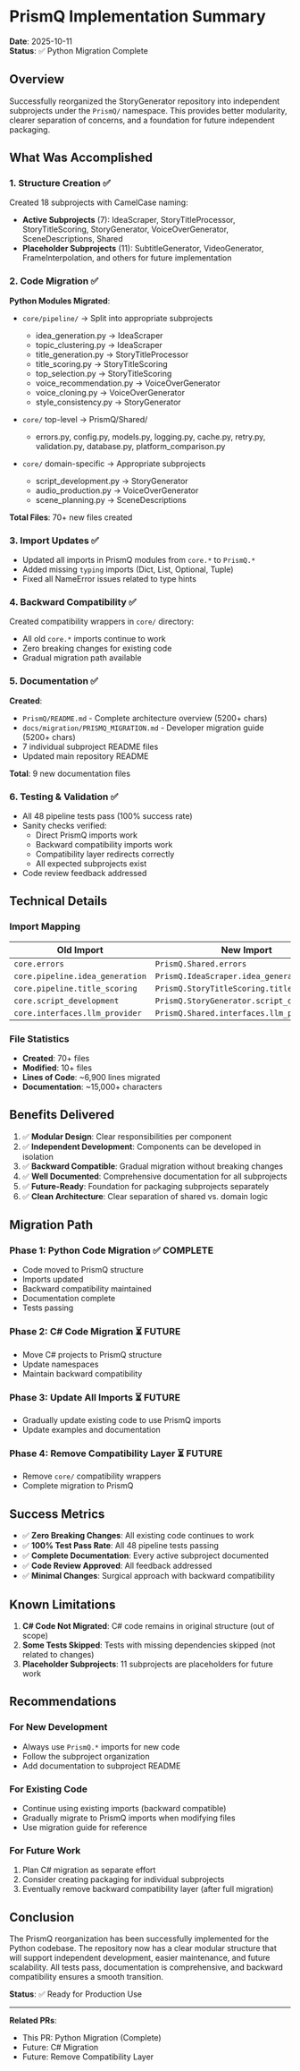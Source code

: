 # PrismQ Implementation Summary

**Date**: 2025-10-11  
**Status**: ✅ Python Migration Complete

## Overview

Successfully reorganized the StoryGenerator repository into independent subprojects under the `PrismQ/` namespace. This provides better modularity, clearer separation of concerns, and a foundation for future independent packaging.

## What Was Accomplished

### 1. Structure Creation ✅

Created 18 subprojects with CamelCase naming:
- **Active Subprojects** (7): IdeaScraper, StoryTitleProcessor, StoryTitleScoring, StoryGenerator, VoiceOverGenerator, SceneDescriptions, Shared
- **Placeholder Subprojects** (11): SubtitleGenerator, VideoGenerator, FrameInterpolation, and others for future implementation

### 2. Code Migration ✅

**Python Modules Migrated**:
- `core/pipeline/` → Split into appropriate subprojects
  - idea_generation.py → IdeaScraper
  - topic_clustering.py → IdeaScraper
  - title_generation.py → StoryTitleProcessor
  - title_scoring.py → StoryTitleScoring
  - top_selection.py → StoryTitleScoring
  - voice_recommendation.py → VoiceOverGenerator
  - voice_cloning.py → VoiceOverGenerator
  - style_consistency.py → StoryGenerator

- `core/` top-level → PrismQ/Shared/
  - errors.py, config.py, models.py, logging.py, cache.py, retry.py, validation.py, database.py, platform_comparison.py

- `core/` domain-specific → Appropriate subprojects
  - script_development.py → StoryGenerator
  - audio_production.py → VoiceOverGenerator
  - scene_planning.py → SceneDescriptions

**Total Files**: 70+ new files created

### 3. Import Updates ✅

- Updated all imports in PrismQ modules from `core.*` to `PrismQ.*`
- Added missing `typing` imports (Dict, List, Optional, Tuple)
- Fixed all NameError issues related to type hints

### 4. Backward Compatibility ✅

Created compatibility wrappers in `core/` directory:
- All old `core.*` imports continue to work
- Zero breaking changes for existing code
- Gradual migration path available

### 5. Documentation ✅

**Created**:
- `PrismQ/README.md` - Complete architecture overview (5200+ chars)
- `docs/migration/PRISMQ_MIGRATION.md` - Developer migration guide (5200+ chars)
- 7 individual subproject README files
- Updated main repository README

**Total**: 9 new documentation files

### 6. Testing & Validation ✅

- All 48 pipeline tests pass (100% success rate)
- Sanity checks verified:
  - Direct PrismQ imports work
  - Backward compatibility imports work
  - Compatibility layer redirects correctly
  - All expected subprojects exist
- Code review feedback addressed

## Technical Details

### Import Mapping

| Old Import | New Import |
|-----------|-----------|
| `core.errors` | `PrismQ.Shared.errors` |
| `core.pipeline.idea_generation` | `PrismQ.IdeaScraper.idea_generation` |
| `core.pipeline.title_scoring` | `PrismQ.StoryTitleScoring.title_scoring` |
| `core.script_development` | `PrismQ.StoryGenerator.script_development` |
| `core.interfaces.llm_provider` | `PrismQ.Shared.interfaces.llm_provider` |

### File Statistics

- **Created**: 70+ files
- **Modified**: 10+ files
- **Lines of Code**: ~6,900 lines migrated
- **Documentation**: ~15,000+ characters

## Benefits Delivered

1. ✅ **Modular Design**: Clear responsibilities per component
2. ✅ **Independent Development**: Components can be developed in isolation
3. ✅ **Backward Compatible**: Gradual migration without breaking changes
4. ✅ **Well Documented**: Comprehensive documentation for all subprojects
5. ✅ **Future-Ready**: Foundation for packaging subprojects separately
6. ✅ **Clean Architecture**: Clear separation of shared vs. domain logic

## Migration Path

### Phase 1: Python Code Migration ✅ COMPLETE
- Code moved to PrismQ structure
- Imports updated
- Backward compatibility maintained
- Documentation complete
- Tests passing

### Phase 2: C# Code Migration ⏳ FUTURE
- Move C# projects to PrismQ structure
- Update namespaces
- Maintain backward compatibility

### Phase 3: Update All Imports ⏳ FUTURE
- Gradually update existing code to use PrismQ imports
- Update examples and documentation

### Phase 4: Remove Compatibility Layer ⏳ FUTURE
- Remove `core/` compatibility wrappers
- Complete migration to PrismQ

## Success Metrics

- ✅ **Zero Breaking Changes**: All existing code continues to work
- ✅ **100% Test Pass Rate**: All 48 pipeline tests passing
- ✅ **Complete Documentation**: Every active subproject documented
- ✅ **Code Review Approved**: All feedback addressed
- ✅ **Minimal Changes**: Surgical approach with backward compatibility

## Known Limitations

1. **C# Code Not Migrated**: C# code remains in original structure (out of scope)
2. **Some Tests Skipped**: Tests with missing dependencies skipped (not related to changes)
3. **Placeholder Subprojects**: 11 subprojects are placeholders for future work

## Recommendations

### For New Development
- Always use `PrismQ.*` imports for new code
- Follow the subproject organization
- Add documentation to subproject README

### For Existing Code
- Continue using existing imports (backward compatible)
- Gradually migrate to PrismQ imports when modifying files
- Use migration guide for reference

### For Future Work
1. Plan C# migration as separate effort
2. Consider creating packaging for individual subprojects
3. Eventually remove backward compatibility layer (after full migration)

## Conclusion

The PrismQ reorganization has been successfully implemented for the Python codebase. The repository now has a clear modular structure that will support independent development, easier maintenance, and future scalability. All tests pass, documentation is comprehensive, and backward compatibility ensures a smooth transition.

**Status**: ✅ Ready for Production Use

---

**Related PRs**: 
- This PR: Python Migration (Complete)
- Future: C# Migration
- Future: Remove Compatibility Layer
